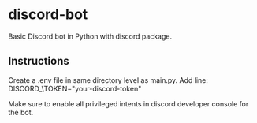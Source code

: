 # discord-bot
Basic Discord bot in Python with discord package.

## Instructions
Create a .env file in same directory level as main.py.
Add line: DISCORD_\TOKEN="your-discord-token"

Make sure to enable all privileged intents in discord developer console for the bot.

